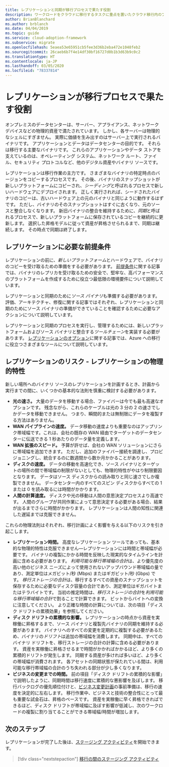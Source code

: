 ```yaml
---
title: レプリケーションと同期が移行プロセスで果たす役割
description: ワークロードをクラウドに移行するタスクに重点を置いたクラウド移行内のプロセス。
author: BrianBlanchard
ms.author: brblanch
ms.date: 04/04/2019
ms.topic: guide
ms.service: cloud-adoption-framework
ms.subservice: migrate
ms.openlocfilehash: 5eaea53e65951cb5fee3d36b2eba472e1048feb2
ms.sourcegitcommit: 26caeb6b7f4e14df30bf16727d0b1b3d63b9c0c2
ms.translationtype: HT
ms.contentlocale: ja-JP
ms.lasthandoff: 03/05/2020
ms.locfileid: "78337814"
---
```

<!-- markdownlint-disable MD026 -->

# <a name="what-role-does-replication-play-in-the-migration-process"></a>レプリケーションが移行プロセスで果たす役割

オンプレミスのデータセンターは、サーバー、アプライアンス、ネットワーク デバイスなどの物理的資産で満たされています。 しかし、各サーバーは物理的なシェルにすぎません。 実際に価値を生み出すのはサーバー上で実行されるバイナリです。 アプリケーションとデータはデータセンターの目的です。 それらは移行する主要なバイナリです。 これらのアプリケーションやデータ ストアを支えているのは、オペレーティング システム、ネットワーク ルート、ファイル、セキュリティ プロトコルなど、他のデジタル資産やバイナリ ソースです。

レプリケーションは移行作業の主力です。 さまざまなバイナリの特定時点のバージョンをコピーするプロセスです。 その後、バイナリのスナップショットが新しいプラットフォームにコピーされ、*シーディング*と呼ばれるプロセスで新しいハードウェアにデプロイされます。 正しく実行されれば、シードされたバイナリのコピーは、古いハードウェア上の元のバイナリと同じように動作するはずです。 ただし、バイナリのそのスナップショットはすぐに古くなり、元のソースと整合しなくなります。 新旧バイナリの整合を維持するために、*同期*と呼ばれるプロセスで、新しいプラットフォームに保存されているコピーを継続的に更新します。 選択した昇格モデルに従って資産が昇格させられるまで、同期は継続します。 その時点で同期は終了します。

## <a name="required-prerequisites-to-replication"></a>レプリケーションに必要な前提条件

レプリケーションの前に、*新しいプラットフォーム*とハードウェアで、バイナリのコピーを受け取るための準備をする必要があります。 [前提条件](../prerequisites/index.md)に関する記事では、バイナリのレプリカを受け取るための安全で、堅牢な、高パフォーマンスのプラットフォームを作成するために役立つ最低限の環境要件について説明しています。

レプリケーションと同期のために*ソース バイナリ*も準備する必要があります。 評価、アーキテクチャ、修復に関する記事ではそれぞれ、レプリケーションと同期のためにソース バイナリの準備ができていることを確認するために必要なアクションについて説明しています。

レプリケーションと同期のプロセスを実行し、管理するためには、新しいプラットフォームおよびソース バイナリと整合する*ツールチェーン*を実装する必要があります。 [レプリケーションのオプション](./replicate-options.md)に関する記事では、Azure への移行に役立つさまざまなツールについて説明しています。

## <a name="replication-risks---physics-of-replication"></a>レプリケーションのリスク - レプリケーションの物理的特性

新しい場所へのバイナリ ソースのレプリケーションを計画するとき、計画から実行までの間に、いくつかの基本的な法則を慎重に検討する必要があります。

- **光の速さ。** 大量のデータを移動する場合、ファイバーは今でも最も高速なオプションです。 残念ながら、これらのケーブルは光の 3 分の 2 の速さでしかデータを移動できません。 つまり、瞬間的または無制限にデータを複製する方法はありません。
- **WAN パイプラインの速度。** データ移動の速度よりも重要なのはアップリンク帯域幅です。これは、会社の既存の WAN 経由でターゲットのデータセンターに伝送できる 1 秒あたりのデータ量を定義します。
- **WAN 拡張のスピード。** 予算が許せば、会社の WAN ソリューションにさらに帯域幅を追加できます。 ただし、追加のファイバー接続を調達し、プロビジョニングし、統合するのに数週間から数か月かかることがあります。
- **ディスクの速度。** データの移動を高速化でき、ソース バイナリとターゲットの場所の間で帯域幅の制限がないとしても、物理的特性がやはり制限要因となります。 データはソース ディスクからの読み取りと同じ速さでしか複製できません。 データセンター内のすべてのスピン ディスクからすべての 1 または 0 を読み取るには時間がかかります。
- **人間の計算速度。** ディスクや光の移動は人間の意思決定プロセスより高速です。 人間のグループが共同作業によって意思決定する必要がある場合、結果が出るまでさらに時間がかかります。 レプリケーションは人間の知性に関連した遅延までは克服できません。

これらの物理法則はそれぞれ、移行計画によく影響を与える以下のリスクを引き起こします。

- **レプリケーション時間。** 高度なレプリケーション ツールであっても、基本的な物理的特性は克服できません&mdash;レプリケーションには時間と帯域幅が必要です。 バイナリの複製にかかる時間を反映した現実的なタイムラインを計画に含める必要があります。 *利用可能な移行帯域幅の合計*は、より優先度の高い他のビジネス ニーズによって使用されないアップバウンド帯域幅の量であり、測定単位はメガビット/秒 (Mbps) またはギガビット/秒 (Gbps) です。 *移行ストレージの合計*は、移行するすべての資産のスナップショットを保存するために必要なディスク容量の合計であり、測定単位はギガバイトまたはテラバイトです。 当初の推定時間は、*移行ストレージの合計*を*利用可能な移行帯域幅の合計*で割ることで計算できます。 ビットからバイトへの変換に注意してください。 より正確な時間の計算については、次の項目「ディスク ドリフトの累積効果」を参照してください。
- **ディスク ドリフトの累積的な影響。** レプリケーションの時点から資産を実稼働に昇格するまで、ソース バイナリと複製先バイナリの同期を維持する必要があります。 バイナリへのすべての変更を定期的に複製する必要があるため、バイナリの*ドリフト*は追加の帯域幅を消費します。 同期中は、すべてのバイナリ ドリフトを、移行ストレージの合計の計算に含める必要があります。 資産を実稼働に昇格させるまで時間がかかればかかるほど、より多くの累積的ドリフトが発生します。 同期する資産が多ければ多いほど、より多くの帯域幅が消費されます。 各アセットの同期状態が保たれている間は、利用可能な移行帯域幅の合計のうち失われる部分が少し多くなります。
- **ビジネスの変更までの時間。** 前の項目「ディスク ドリフトの累積的な影響」で説明したように、同期時間は移行速度に累積的な悪影響を及ぼします。 移行バックログの優先順位付けと、[ビジネス変更計画](../optimize/business-change-plan.md)の事前準備は、移行の速度を決定的に左右します。 移行作業中、ビジネスと技術の整合性にとって最も重要な試金石は、昇格のペースです。 資産を実稼働に早く昇格できればできるほど、ディスク ドリフトが帯域幅に及ぼす影響が低減し、次のワークロードの複製に割り当てることができる帯域幅/時間が増加します。

## <a name="next-steps"></a>次のステップ

レプリケーションが完了した後は、[ステージング アクティビティ](./stage.md)を開始できます。

> [!div class="nextstepaction"]
> [移行の間のステージング アクティビティ](./stage.md)
